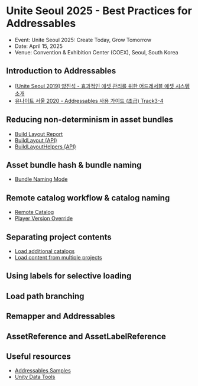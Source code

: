 # Unite Seoul 2025 - Best Practices for Addressables

- Event: Unite Seoul 2025: Create Today, Grow Tomorrow
- Date: April 15, 2025
- Venue: Convention & Exhibition Center (COEX), Seoul, South Korea

## Introduction to Addressables

- [[Unite Seoul 2019] 양진석 - 효과적인 에셋 관리를 위한 어드레서블 에셋 시스템 소개](https://www.youtube.com/watch?v=yoBzTpJYN44 "[Unite Seoul 2019] 양진석 - 효과적인 에셋 관리를 위한 어드레서블 에셋 시스템 소개")
- [유나이트 서울 2020 - Addressables 사용 가이드 (초급) Track3-4](https://www.youtube.com/watch?v=EP3pvPAcHSo "유나이트 서울 2020 - Addressables 사용 가이드 (초급) Track3-4")

## Reducing non-determinism in asset bundles

- [Build Layout Report](https://on.unitysquare.co.kr/3FS6VZO "Build Layout Report")
- [BuildLayout (API)](https://on.unitysquare.co.kr/43IbzUd "BuildLayout (API)")
- [BuildLayoutHelpers (API)](https://on.unitysquare.co.kr/42ggucv "BuildLayoutHelpers (API)")

## Asset bundle hash & bundle naming

- [Bundle Naming Mode](https://on.unitysquare.co.kr/3Rysy3M "Bundle Naming Mode")

## Remote catalog workflow & catalog naming

- [Remote Catalog](https://on.unitysquare.co.kr/3RyvNrY "Remote Catalog")
- [Player Version Override](https://on.unitysquare.co.kr/4lkMVPU "Player Version Override")

## Separating project contents

- [Load additional catalogs](https://on.unitysquare.co.kr/4jl5nWJ "Load additional catalogs")
- [Load content from multiple projects](https://on.unitysquare.co.kr/4iNBi20 "Load content from multiple projects")

## Using labels for selective loading


## Load path branching


## Remapper and Addressables


## AssetReference and AssetLabelReference


## Useful resources

- [Addressables Samples](https://github.com/Unity-Technologies/Addressables-Sample "Addressables Samples")
- [Unity Data Tools](https://github.com/Unity-Technologies/UnityDataTools "Unity Data Tools")